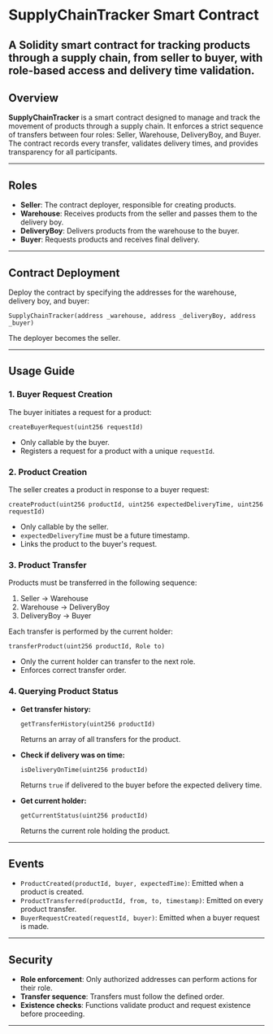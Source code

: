# SupplyChainTracker Smart Contract
A Solidity smart contract for tracking products through a supply chain, from seller to buyer, with role-based access and delivery time validation.
---

## Overview

**SupplyChainTracker** is a smart contract designed to manage and track the movement of products through a supply chain. It enforces a strict sequence of transfers between four roles: Seller, Warehouse, DeliveryBoy, and Buyer. The contract records every transfer, validates delivery times, and provides transparency for all participants.

---

## Roles

- **Seller**: The contract deployer, responsible for creating products.
- **Warehouse**: Receives products from the seller and passes them to the delivery boy.
- **DeliveryBoy**: Delivers products from the warehouse to the buyer.
- **Buyer**: Requests products and receives final delivery.

---

## Contract Deployment

Deploy the contract by specifying the addresses for the warehouse, delivery boy, and buyer:

```solidity
SupplyChainTracker(address _warehouse, address _deliveryBoy, address _buyer)
```

The deployer becomes the seller.

---

## Usage Guide

### 1. Buyer Request Creation

The buyer initiates a request for a product:

```solidity
createBuyerRequest(uint256 requestId)
```
- Only callable by the buyer.
- Registers a request for a product with a unique `requestId`.

### 2. Product Creation

The seller creates a product in response to a buyer request:

```solidity
createProduct(uint256 productId, uint256 expectedDeliveryTime, uint256 requestId)
```
- Only callable by the seller.
- `expectedDeliveryTime` must be a future timestamp.
- Links the product to the buyer's request.

### 3. Product Transfer

Products must be transferred in the following sequence:

1. Seller → Warehouse
2. Warehouse → DeliveryBoy
3. DeliveryBoy → Buyer

Each transfer is performed by the current holder:

```solidity
transferProduct(uint256 productId, Role to)
```
- Only the current holder can transfer to the next role.
- Enforces correct transfer order.

### 4. Querying Product Status

- **Get transfer history:**
  ```solidity
  getTransferHistory(uint256 productId)
  ```
  Returns an array of all transfers for the product.

- **Check if delivery was on time:**
  ```solidity
  isDeliveryOnTime(uint256 productId)
  ```
  Returns `true` if delivered to the buyer before the expected delivery time.

- **Get current holder:**
  ```solidity
  getCurrentStatus(uint256 productId)
  ```
  Returns the current role holding the product.

---

## Events

- `ProductCreated(productId, buyer, expectedTime)`: Emitted when a product is created.
- `ProductTransferred(productId, from, to, timestamp)`: Emitted on every product transfer.
- `BuyerRequestCreated(requestId, buyer)`: Emitted when a buyer request is made.

---

## Security

- **Role enforcement**: Only authorized addresses can perform actions for their role.
- **Transfer sequence**: Transfers must follow the defined order.
- **Existence checks**: Functions validate product and request existence before proceeding.

---
